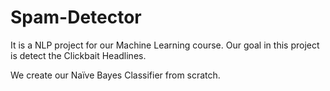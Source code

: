 # Spam-Detector

It is a NLP project for our Machine Learning course. Our goal in this project is
detect the Clickbait Headlines.

We create our Naïve Bayes Classifier from scratch.
